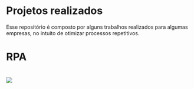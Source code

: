 # Projetos realizados

Esse repositório é composto por alguns trabalhos realizados para algumas empresas, no intuito de otimizar processos repetitivos.



# RPA



  # <img src="https://www.tibco.com/sites/tibco/files/media_entity/2021-05/robotic-process-automation.svg">
